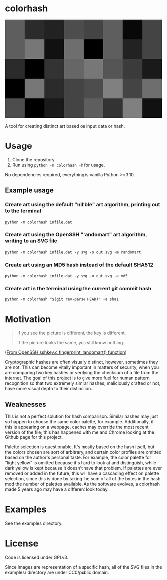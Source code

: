 # colorhash

![Hash of the previous commit hash](examples/commithash.svg)

A tool for creating distinct art based on input data or hash.

# Usage

1. Clone the repository
2. Run using `python -m colorhash -h` for usage.

No dependencies required, everything is vanilla Python >=3.10.

## Example usage

### Create art using the default "nibble" art algorithm, printing out to the terminal

`python -m colorhash infile.dat`

### Create art using the OpenSSH "randomart" art algorithm, writing to an SVG file

`python -m colorhash infile.dat -y svg -o out.svg -m randomart`

### Create art using an MD5 hash instead of the default SHA512

`python -m colorhash infile.dat -y svg -o out.svg -a md5`

### Create art in the terminal using the current git commit hash

`python -m colorhash "$(git rev-parse HEAD)" -a sha1`

# Motivation

> If you see the picture is different, the key is different.
>
> If the picture looks the same, you still know nothing.

([From OpenSSH sshkey.c fingerprint_randomart() function](https://github.com/openssh/openssh-portable/blob/8054b906983ceaed01fabd8188d3dac24c05ba39/sshkey.c#L993))

Cryptographic hashes are often visually distinct, however, sometimes they are not. This can become
vitally important in matters of security, when you are comparing two key hashes or verifying the
checksum of a file from the internet. The goal of this project is to give more fuel for human
pattern recognition so that two extremely similar hashes, maliciously crafted or not, have more
visual depth to their distinction.

## Weaknesses

This is not a perfect solution for hash comparison. Similar hashes may just so happen to choose the
same color palette, for example. Additionally, if this is appearing on a webpage, caches may
override the most recent version of the file; this has happened with me and Chrome looking at the
Github page for this project.

Palette selection is questionable. It's mostly based on the hash itself, but the colors chosen are
sort of arbitrary, and certain color profiles are omitted based on the author's personal taste. For
example, the color palette for "light yellow" is omitted because it's hard to look at and
distinguish, while dark yellow is kept because it doesn't have that problem. If palettes are ever
removed or added in the future, this will have a cascading effect on palette selection, since this
is done by taking the sum of all of the bytes in the hash mod the number of palettes available. As
the software evolves, a colorhash made 5 years ago may have a different look today.

# Examples

See the examples directory.

# License

Code is licensed under GPLv3.

Since images are representation of a specific hash, all of the SVG files in the examples/ directory
are under CC0/public domain.
